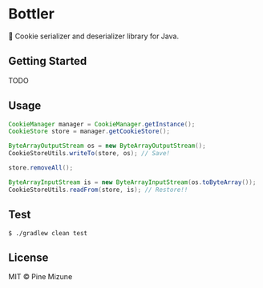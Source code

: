 # Bottler

:cookie: Cookie serializer and deserializer library for Java.

## Getting Started
TODO

## Usage

```java
CookieManager manager = CookieManager.getInstance();
CookieStore store = manager.getCookieStore();

ByteArrayOutputStream os = new ByteArrayOutputStream();
CookieStoreUtils.writeTo(store, os); // Save!

store.removeAll();

ByteArrayInputStream is = new ByteArrayInputStream(os.toByteArray());
CookieStoreUtils.readFrom(store, is); // Restore!!
```

## Test

```
$ ./gradlew clean test
```

## License
MIT &copy; Pine Mizune
